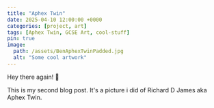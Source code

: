 ```yaml
---
title: "Aphex Twin"
date: 2025-04-10 12:00:00 +0000
categories: [project, art]
tags: [Aphex Twin, GCSE Art, cool-stuff]
pin: true
image:
  path: /assets/BenAphexTwinPadded.jpg
  alt: "Some cool artwork"
---
```


Hey there again! 👋

This is my second blog post. It's a picture i did of Richard D James aka Aphex Twin.
